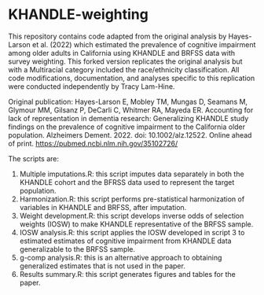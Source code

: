 # KHANDLE-weighting

This repository contains code adapted from the original analysis by Hayes-Larson et al. (2022) which estimated the prevalence of cognitive impairment among older adults in California using KHANDLE and BRFSS data with survey weighting. This forked version replicates the original analysis but with a Multiracial category included the race/ethnicity classification. All code modifications, documentation, and analyses specific to this replication were conducted independently by Tracy Lam-Hine.

Original publication: Hayes-Larson E, Mobley TM, Mungas D, Seamans M, Glymour MM, Gilsanz P, DeCarli C, Whitmer RA, Mayeda ER. Accounting for lack of representation in dementia research: Generalizing KHANDLE study findings on the prevalence of cognitive impairment to the California older population. Alzheimers Dement. 2022. doi: 10.1002/alz.12522. Online ahead of print. https://pubmed.ncbi.nlm.nih.gov/35102726/


The scripts are:
1. Multiple imputations.R: this script imputes data separately in both the KHANDLE cohort and the BFRSS data used to represent the target population. 
2. Harmonization.R: this script performs pre-statistical harmonization of variables in KHANDLE and BRFSS, after imputation.
3. Weight development.R: this script develops inverse odds of selection weights (IOSW) to make KHANDLE representative of the BRFSS sample.
4. IOSW analysis.R: this script applies the IOSW developed in script 3 to estimated estimates of cognitive impairment from KHANDLE data generalizable to the BRFSS sample. 
5. g-comp analysis.R: this is an alternative approach to obtaining generalized estimates that is not used in the paper.
6. Results summary.R: this script generates figures and tables for the paper.
